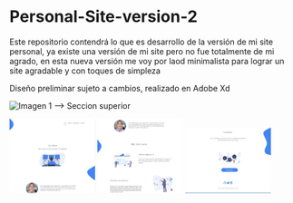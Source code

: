 # Personal-Site-version-2

Este repositorio contendrá lo que es desarrollo de la versión de   mi site personal, ya existe una versión de mi site pero no fue totalmente de mi agrado, en esta nueva versión me voy por laod minimalista para lograr un site agradable y con toques de simpleza

Diseño preliminar sujeto a cambios, realizado  en Adobe Xd


![Imagen 1 --> Seccion superior ](https://github.com/londonappbrewery/Images/blob/master/AppBreweryBanner.png)

<img src="imagenes\readmemd\IMG1.jpg" width="30%"></img> <img src="imagenes\readmemd\IMG2.jpg" width="30%"></img> <img src="imagenes\readmemd\IMG3.jpg" width="30%"></img>